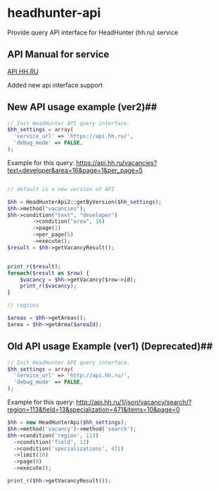 headhunter-api
==============

Provide query API interface for HeadHunter (hh.ru) service

## API Manual for service ##
[API HH.RU](https://github.com/hhru/api) 

Added new api interface support

## New API usage example (ver2)##

```php
// Init HeadHunter API query interface.
$hh_settings = array(
  'service_url' => 'https://api.hh.ru/',
  'debug_mode' => FALSE,
);
```

Example for this query:  https://api.hh.ru/vacancies?text=developer&area=16&page=1&per_page=5

```php

// default is a new version of API

$hh = HeadHunterApi2::getByVersion($hh_settings);
$hh->method("vacancies");
$hh->condition("text", "developer")
        ->condition("area", 16)
        ->page(1)
        ->per_page(5)
        ->execute();
$result = $hh->getVacancyResult();


print_r($result);
foreach($result as $row) {
    $vacancy = $hh->getVacancy($row->id);
    print_r($vacancy);
}

// regions

$areas = $hh->getAreas();
$area = $hh->getArea($areaId);
```

## Old API usage Example (ver1) (Deprecated)##

```php
// Init HeadHunter API query interface.
$hh_settings = array(
  'service_url' => 'http://api.hh.ru/',
  'debug_mode' => FALSE,
);
```

Example for this query: http://api.hh.ru/1/json/vacancy/search/?region=113&field=13&specialization=471&items=10&page=0 

```php
$hh = new HeadHunterApi($hh_settings);
$hh->method('vacancy')->method('search');
$hh->condition('region', 113)
  ->condition('field', 13)
  ->condition('specializations', 471)
  ->limit(10)
  ->page(0)
  ->execute();

print_r($hh->getVacancyResult());

```
